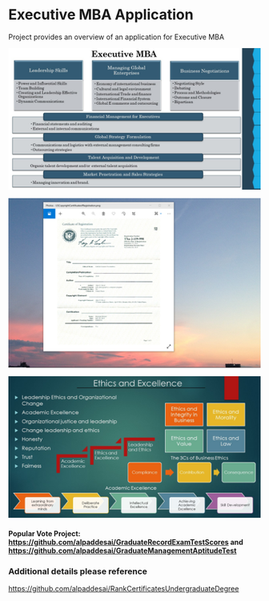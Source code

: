 # Executive MBA Application 

Project provides an overview of an application for Executive MBA

![image](ExecutiveMBA.jpg)

![image](USCopyrightCertificate.png)

![image](Ethics.jpg)

#### Popular Vote Project: https://github.com/alpaddesai/GraduateRecordExamTestScores and https://github.com/alpaddesai/GraduateManagementAptitudeTest

### Additional details please reference 
https://github.com/alpaddesai/RankCertificatesUndergraduateDegree
